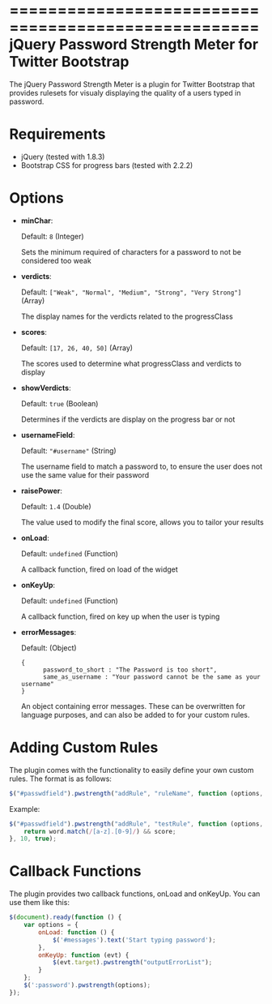 ====================================================
jQuery Password Strength Meter for Twitter Bootstrap
====================================================

The jQuery Password Strength Meter is a plugin for Twitter Bootstrap that
provides rulesets for visualy displaying the quality of a users typed in
password.


Requirements
============

* jQuery (tested with 1.8.3)
* Bootstrap CSS for progress bars (tested with 2.2.2)


Options
=======

* __minChar__:

  Default: `8` (Integer)

  Sets the minimum required of characters for a password to not be considered
  too weak

* __verdicts__:

  Default: `["Weak", "Normal", "Medium", "Strong", "Very Strong"]` (Array)

  The display names for the verdicts related to the progressClass

* __scores__:

  Default: `[17, 26, 40, 50]` (Array)

  The scores used to determine what progressClass and verdicts to display

* __showVerdicts__:

  Default: `true` (Boolean)

  Determines if the verdicts are display on the progress bar or not

* __usernameField__:

  Default: `"#username"` (String)

  The username field to match a password to, to ensure the user does not use
  the same value for their password

* __raisePower__:

  Default: `1.4` (Double)

  The value used to modify the final score, allows you to tailor your results

* __onLoad__:

  Default: `undefined` (Function)

  A callback function, fired on load of the widget

* __onKeyUp__:

  Default: `undefined` (Function)

  A callback function, fired on key up when the user is typing

* __errorMessages__:

  Default: (Object)

  ```
  {
        password_to_short : "The Password is too short",
        same_as_username : "Your password cannot be the same as your username"
  }
  ```

  An object containing error messages.  These can be overwritten for language
  purposes, and can also be added to for your custom rules.


Adding Custom Rules
===================

The plugin comes with the functionality to easily define your own custom rules.
The format is as follows:

```javascript
$("#passwdfield").pwstrength("addRule", "ruleName", function (options, word, score) {}, rule_score, rule_enabled);
```

Example:

```javascript
$("#passwdfield").pwstrength("addRule", "testRule", function (options, word, score) {
    return word.match(/[a-z].[0-9]/) && score;
}, 10, true);
```


Callback Functions
==================

The plugin provides two callback functions, onLoad and onKeyUp.  You can use
them like this:

```javascript
$(document).ready(function () {
    var options = {
        onLoad: function () {
            $('#messages').text('Start typing password');
        },
        onKeyUp: function (evt) {
            $(evt.target).pwstrength("outputErrorList");
        }
    };
    $(':password').pwstrength(options);
});
```

